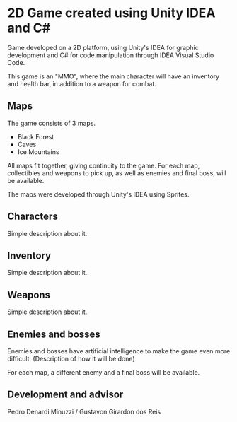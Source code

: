 # 2D Game created using Unity IDEA and C#

Game developed on a 2D platform, using Unity's IDEA for graphic development and C# for code manipulation through IDEA Visual Studio Code.

This game is an "MMO", where the main character will have an inventory and health bar, in addition to a weapon for combat.

## Maps
The game consists of 3 maps.
* Black Forest
* Caves
* Ice Mountains

All maps fit together, giving continuity to the game. For each map, collectibles and weapons to pick up, as well as enemies and final boss, will be available.

The maps were developed through Unity's IDEA using Sprites.

## Characters
Simple description about it.

## Inventory
Simple description about it.

## Weapons
Simple description about it.

## Enemies and bosses
Enemies and bosses have artificial intelligence to make the game even more difficult. (Description of how it will be done)

For each map, a different enemy and a final boss will be available.

## Development and advisor
Pedro Denardi Minuzzi / Gustavon Girardon dos Reis
